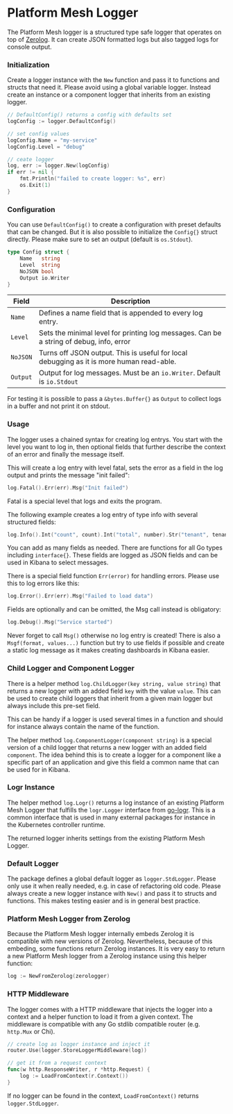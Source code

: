 # Platform Mesh Logger

The Platform Mesh logger is a structured type safe logger that operates on top of [Zerolog](https://github.com/rs/zerolog).
It can create JSON formatted logs but also tagged logs for console output.

### Initialization

Create a logger instance with the `New` function and pass it to functions and structs that need it.
Please avoid using a global variable logger. Instead create an instance or a component logger that inherits from an existing logger.

```go
// DefaultConfig() returns a config with defaults set
logConfig := logger.DefaultConfig()

// set config values
logConfig.Name = "my-service"
logConfig.Level = "debug"

// ceate logger
log, err := logger.New(logConfig)
if err != nil {
	fmt.Println("failed to create logger: %s", err)
    os.Exit(1)
}

```

### Configuration

You can use `DefaultConfig()` to create a configuration with preset defaults that can be changed.
But it is also possible to initialize the `Config{}` struct directly. Please make sure to set an output (default is `os.Stdout`).

```go
type Config struct {
	Name   string
	Level  string
	NoJSON bool
	Output io.Writer
}
```
|Field| Description
|----------|------------------------------------------------------|
|`Name` | Defines a name field that is appended to every log entry.|
|`Level` | Sets the minimal level for printing log messages. Can be a string of debug, info, error |
|`NoJSON` | Turns off JSON output. This is useful for local debugging as it is more human read-able.|
|`Output` | Output for log messages. Must be an `io.Writer`. Default is `io.Stdout`|

For testing it is possible to pass a `&bytes.Buffer{}` as `Output` to collect logs in a buffer and not print it on stdout.

### Usage

The logger uses a chained syntax for creating log entrys.
You start with the level you want to log in, then optional fields that further describe the context of an error and finally the message itself.

This will create a log entry with level fatal, sets the error as a field in the log output and prints the message "init failed":
```go
log.Fatal().Err(err).Msg("Init failed")
```

Fatal is a special level that logs and exits the program.

The following example creates a log entry of type info with several structured fields:
```go
log.Info().Int("count", count).Int("total", number).Str("tenant", tenantID).Msg("Init users")
```

You can add as many fields as needed. There are functions for all Go types including `interface{}`.
These fields are logged as JSON fields and can be used in Kibana to select messages.

There is a special field function `Err(error)` for handling errors. Please use this
to log errors like this:
```go
log.Error().Err(err).Msg("Failed to load data")
```

Fields are optionally and can be omitted, the Msg call instead is obligatory:
```go
log.Debug().Msg("Service started")
```

Never forget to call `Msg()` otherwise no log entry is created! 
There is also a `Msgf(format, values...)` function but try to use fields if possible and create a
static log message as it makes creating dashboards in Kibana easier.

### Child Logger and Component Logger

There is a helper method `log.ChildLogger(key string, value string)` that returns a new logger with an added
field `key` with the value `value`. This can be used to create child loggers that inherit from a given main logger but
always include this pre-set field.

This can be handy if a logger is used several times in a function and should for instance always
contain the name of the function.

The helper method `log.ComponentLogger(component string)` is a special version of a child logger that returns a new logger with an added
field `component`. The idea behind this is to create a logger for a component like a specific part of an application
and give this field a common name that can be used for in Kibana.

### Logr Instance

The helper method `log.Logr()` returns a log instance of an existing Platform Mesh Logger that fulfills the `logr.Logger` interface from [go-logr](https://github.com/go-logr/logr).
This is a common interface that is used in many external packages for instance in the Kubernetes controller runtime.

The returned logger inherits settings from the existing Platform Mesh Logger.


### Default Logger

The package defines a global default logger as `logger.StdLogger`. Please only use it when really needed, e.g. in case of refactoring old code.
Please always create a new logger instance with `New()` and pass it to structs and functions.
This makes testing easier and is in general best practice.

### Platform Mesh Logger from Zerolog

Because the Platform Mesh logger internally embeds Zerolog it is compatible with new versions of Zerolog.
Nevertheless, because of this embeding, some functions return Zerolog instances.
It is very easy to return a new Platform Mesh logger from a Zerolog instance using this helper function:
```go
log := NewFromZerolog(zerologger)
```

### HTTP Middleware

The logger comes with a HTTP middleware that injects the logger into a context and a helper function to load it from a given context.
The middleware is compatible with any Go stdlib compatible router (e.g. `http.Mux` or Chi).

```go
// create log as logger instance and inject it
router.Use(logger.StoreLoggerMiddleware(log))

// get it from a request context
func(w http.ResponseWriter, r *http.Request) {
    log := LoadFromContext(r.Context())
}
```

If no logger can be found in the context, `LoadFromContext()` returns `logger.StdLogger`. 

